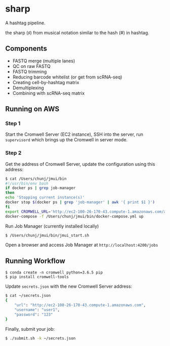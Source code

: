 # sharp

A hashtag pipeline.

the sharp (♯) from musical notation similar to the hash (#) in hashtag.


## Components

- FASTQ merge (multiple lanes)
- QC on raw FASTQ
- FASTQ trimming
- Reducing barcode whitelist (or get from scRNA-seq)
- Creating cell-by-hashtag matrix
- Demultiplexing
- Combining with scRNA-seq matrix


## Running on AWS

### Step 1

Start the Cromwell Server (EC2 instance), SSH into the server, run `supervisord` which brings up the Cromwell in server mode.

### Step 2

Get the address of Cromwell Server, update the configuration using this address:

```bash
$ cat /Users/chunj/jmui/bin
#!/usr/bin/env bash
if docker ps | grep job-manager
then
echo 'Stopping current instance(s)'
docker stop $(docker ps | grep 'job-manager' | awk '{ print $1 }')
fi
export CROMWELL_URL='http://ec2-100-26-170-43.compute-1.amazonaws.com/api/workflows/v1'
docker-compose -f /Users/chunj/jmui/bin/docker-compose.yml up
```

Run Job Manager (currently installed locally)

```bash
$ /Users/chunj/jmui/bin/jmui_start.sh
```

Open a browser and access Job Manager at `http://localhost:4200/jobs`

## Running Workflow

```
$ conda create -n cromwell python=3.6.5 pip
$ pip install cromwell-tools
```

Update `secrets.json` with the new Cromwell Server address:

```bash
$ cat ~/secrets.json
{
    "url": "http://ec2-100-26-170-43.compute-1.amazonaws.com",
    "username": "user1",
    "password": "123"
}
```

Finally, submit your job:

```bash
$ ./submit.sh -k ~/secrets.json
```
